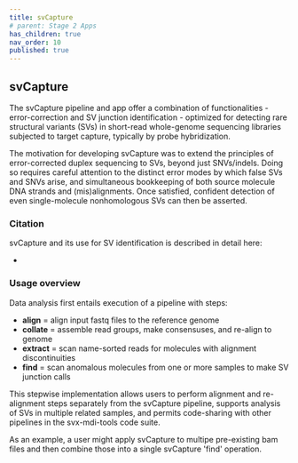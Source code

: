 ```yaml
---
title: svCapture
# parent: Stage 2 Apps
has_children: true
nav_order: 10
published: true
---
```


## svCapture

The svCapture pipeline and app offer a combination of 
functionalities - error-correction and SV junction identification -
optimized for detecting rare structural variants (SVs)
in short-read whole-genome sequencing libraries subjected to target capture, 
typically by probe hybridization.

The motivation for developing svCapture was to extend the principles
of error-corrected duplex sequencing to SVs, beyond just SNVs/indels.
Doing so requires careful attention to the distinct error modes
by which false SVs and SNVs arise, and simultaneous
bookkeeping of both source molecule DNA strands and (mis)alignments.
Once satisfied, confident detection of even single-molecule
nonhomologous SVs can then be asserted.

### Citation

svCapture and its use for SV identification is described in detail here:
- <bioRxiv>

### Usage overview

Data analysis first entails execution of a pipeline with steps:
- **align** = align input fastq files to the reference genome
- **collate** = assemble read groups, make consensuses, and re-align to genome
- **extract** = scan name-sorted reads for molecules with alignment discontinuities
- **find** = scan anomalous molecules from one or more samples to make SV junction calls

This stepwise implementation allows users to perform alignment and re-alignment
steps separately from the svCapture pipeline, supports analysis of SVs
in multiple related samples, and permits code-sharing
with other pipelines in the svx-mdi-tools code suite.

As an example, a user might apply svCapture to multipe pre-existing
bam files and then combine those into a single svCapture 'find' operation.






